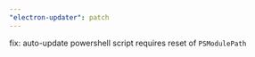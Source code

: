```yaml
---
"electron-updater": patch
---
```


fix: auto-update powershell script requires reset of `PSModulePath`
